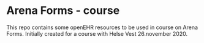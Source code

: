 # Arena Forms - course

This repo contains some openEHR resources to be used in course on Arena Forms. Initially created for a course with Helse Vest 26.november 2020. 

